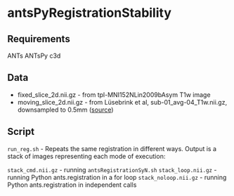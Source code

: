 # antsPyRegistrationStability


## Requirements

ANTs
ANTsPy
c3d

## Data

* fixed_slice_2d.nii.gz - from tpl-MNI152NLin2009bAsym T1w image
* moving_slice_2d.nii.gz - from Lüsebrink et al, sub-01_avg-04_T1w.nii.gz, downsampled to
  0.5mm ([source](https://www.nature.com/articles/sdata201732))


## Script

`run_reg.sh` - Repeats the same registration in different ways. Output is a stack of images
representing each mode of execution:

`stack_cmd.nii.gz` - running `antsRegistrationSyN.sh`
`stack_loop.nii.gz` - running Python ants.registration in a for loop
`stack_noloop.nii.gz` - running Python ants.registration in independent calls


